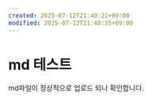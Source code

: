 ```yaml
---
created: 2025-07-12T21:40:21+09:00
modified: 2025-07-12T21:40:35+09:00
---
```


# md 테스트

md파일이 정상적으로 업로드 되나 확인합니다.
